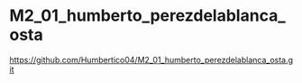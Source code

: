 # M2_01_humberto_perezdelablanca_osta
https://github.com/Humbertico04/M2_01_humberto_perezdelablanca_osta.git
